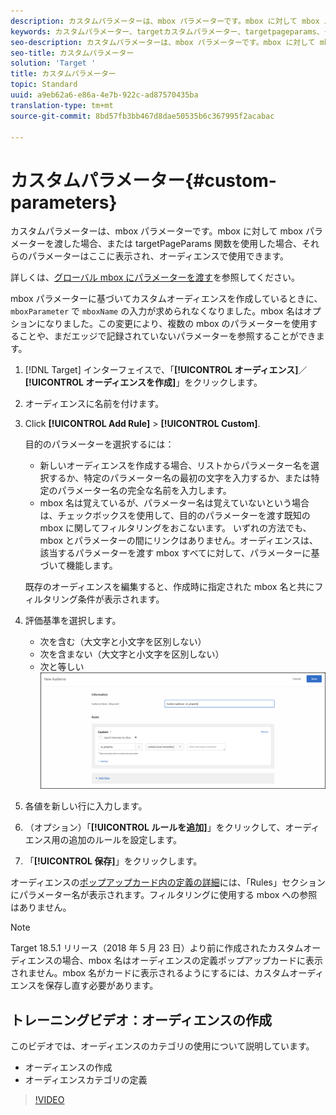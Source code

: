 ```yaml
---
description: カスタムパラメーターは、mbox パラメーターです。mbox に対して mbox パラメーターを渡した場合、または targetPageParams 関数を使用した場合、それらのパラメーターはここに表示され、オーディエンスで使用できます。
keywords: カスタムパラメーター、targetカスタムパラメーター、targetpageparams、ターゲットmboxパラメーター
seo-description: カスタムパラメーターは、mbox パラメーターです。mbox に対して mbox パラメーターを渡した場合、または targetPageParams 関数を使用した場合、それらのパラメーターはここに表示され、オーディエンスで使用できます。
seo-title: カスタムパラメーター
solution: 'Target '
title: カスタムパラメーター
topic: Standard
uuid: a9eb62a6-e86a-4e7b-922c-ad87570435ba
translation-type: tm+mt
source-git-commit: 8bd57fb3bb467d8dae50535b6c367995f2acabac

---
```



# カスタムパラメーター{#custom-parameters}

カスタムパラメーターは、mbox パラメーターです。mbox に対して mbox パラメーターを渡した場合、または targetPageParams 関数を使用した場合、それらのパラメーターはここに表示され、オーディエンスで使用できます。

詳しくは、[グローバル mbox にパラメーターを渡す](https://marketing.adobe.com/resources/help/en_US/target/ov/c_pass_parameters_to_global_mbox.html)を参照してください。

mbox パラメーターに基づいてカスタムオーディエンスを作成しているときに、`mboxParameter` で `mboxName` の入力が求められなくなりました。mbox 名はオプションになりました。この変更により、複数の mbox のパラメーターを使用することや、まだエッジで記録されていないパラメーターを参照することができます。

1. [!DNL Target] インターフェイスで、「**[!UICONTROL オーディエンス]**／**[!UICONTROL オーディエンスを作成]**」をクリックします。
1. オーディエンスに名前を付けます。
1. Click **[!UICONTROL Add Rule]** &gt; **[!UICONTROL Custom]**.

   目的のパラメーターを選択するには：

   * 新しいオーディエンスを作成する場合、リストからパラメーター名を選択するか、特定のパラメーター名の最初の文字を入力するか、または特定のパラメーター名の完全な名前を入力します。
   * mbox 名は覚えているが、パラメーター名は覚えていないという場合は、チェックボックスを使用して、目的のパラメーターを渡す既知の mbox に関してフィルタリングをおこないます。
   いずれの方法でも、mbox とパラメーターの間にリンクはありません。オーディエンスは、該当するパラメーターを渡す mbox すべてに対して、パラメーターに基づいて機能します。

   既存のオーディエンスを編集すると、作成時に指定された mbox 名と共にフィルタリング条件が表示されます。

1. 評価基準を選択します。

   * 次を含む（大文字と小文字を区別しない）
   * 次を含まない（大文字と小文字を区別しない）
   * 次と等しい
   ![カスタムパラメーターオーディエンス](/help/c-target/c-audiences/c-target-rules/assets/custom.png)

1. 各値を新しい行に入力します。
1. （オプション）「**[!UICONTROL ルールを追加]**」をクリックして、オーディエンス用の追加のルールを設定します。
1. 「**[!UICONTROL 保存]**」をクリックします。

オーディエンスの[ポップアップカード内の定義の詳細](../../../c-target/c-audiences/audiences.md#section_11B9C4A777E14D36BA1E925021945780)には、「Rules」セクションにパラメーター名が表示されます。フィルタリングに使用する mbox への参照はありません。

>[!NOTE]
>
>Target 18.5.1 リリース（2018 年 5 月 23 日）より前に作成されたカスタムオーディエンスの場合、mbox 名はオーディエンスの定義ポップアップカードに表示されません。mbox 名がカードに表示されるようにするには、カスタムオーディエンスを保存し直す必要があります。

## トレーニングビデオ：オーディエンスの作成

このビデオでは、オーディエンスのカテゴリの使用について説明しています。

* オーディエンスの作成
* オーディエンスカテゴリの定義

>[!VIDEO](https://video.tv.adobe.com/v/17392?captions=jpn)